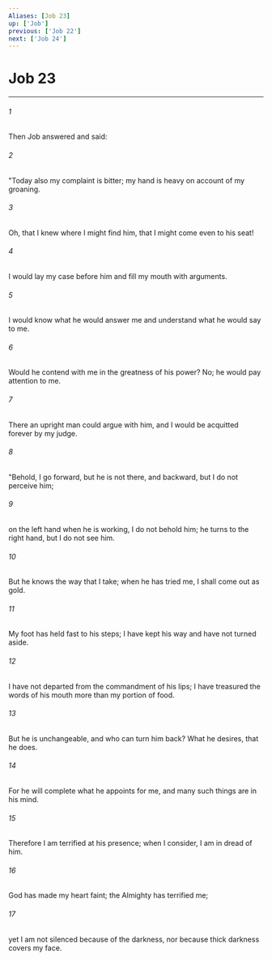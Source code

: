 ```yaml
---
Aliases: [Job 23]
up: ['Job']
previous: ['Job 22']
next: ['Job 24']
---
```

# Job 23
***



###### 1 
Then Job answered and said: 

###### 2 
"Today also my complaint is bitter; my hand is heavy on account of my groaning. 

###### 3 
Oh, that I knew where I might find him, that I might come even to his seat! 

###### 4 
I would lay my case before him and fill my mouth with arguments. 

###### 5 
I would know what he would answer me and understand what he would say to me. 

###### 6 
Would he contend with me in the greatness of his power? No; he would pay attention to me. 

###### 7 
There an upright man could argue with him, and I would be acquitted forever by my judge. 

###### 8 
"Behold, I go forward, but he is not there, and backward, but I do not perceive him; 

###### 9 
on the left hand when he is working, I do not behold him; he turns to the right hand, but I do not see him. 

###### 10 
But he knows the way that I take; when he has tried me, I shall come out as gold. 

###### 11 
My foot has held fast to his steps; I have kept his way and have not turned aside. 

###### 12 
I have not departed from the commandment of his lips; I have treasured the words of his mouth more than my portion of food. 

###### 13 
But he is unchangeable, and who can turn him back? What he desires, that he does. 

###### 14 
For he will complete what he appoints for me, and many such things are in his mind. 

###### 15 
Therefore I am terrified at his presence; when I consider, I am in dread of him. 

###### 16 
God has made my heart faint; the Almighty has terrified me; 

###### 17 
yet I am not silenced because of the darkness, nor because thick darkness covers my face.

